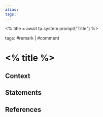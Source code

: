 ```yaml
---
alias:
tags: 
---
```


<% title = await tp.system.prompt("Title") %>

tags: #remark | #comment

# <% title %>

## Context

## Statements

## References